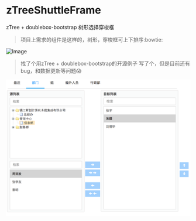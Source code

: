# zTreeShuttleFrame
zTree + doublebox-bootstrap 树形选择穿梭框

> 项目上需求的组件是这样的，树形，穿梭框可上下排序:bowtie:

![Image](ShuttleFrame.png)

> 找了个用zTree + doublebox-bootstrap的开源例子 写了个，但是目前还有bug，和数据更新等问题:scream:

![Image](shuttle.png)